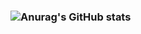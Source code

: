 ### ![Anurag's GitHub stats](https://github-readme-stats.vercel.app/api?username=in-seo&show_icons=true&theme=radical)
